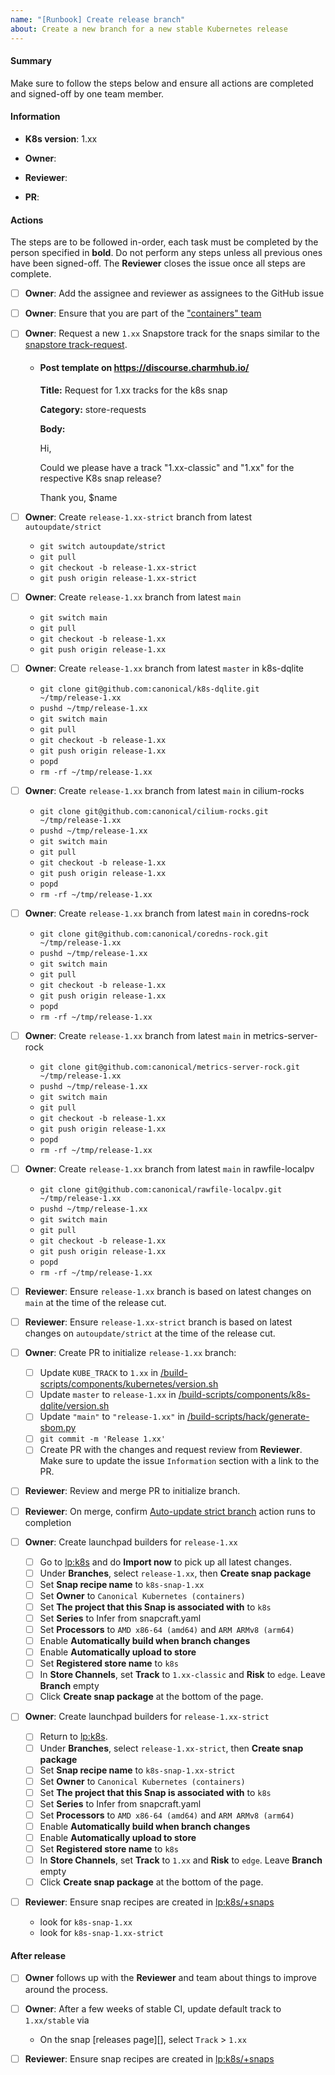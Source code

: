 ```yaml
---
name: "[Runbook] Create release branch"
about: Create a new branch for a new stable Kubernetes release
---
```


#### Summary

Make sure to follow the steps below and ensure all actions are completed and signed-off by one team member.

#### Information

<!-- Replace with the version to create the branch for, e.g. 1.28 -->
- **K8s version**: 1.xx

<!-- Set this to the name of the person responsible for running the release tasks, e.g. @neoaggelos -->
- **Owner**:

<!-- Set this to the name of the team-member that will sign-off the tasks -->
- **Reviewer**:

<!-- Link to PR to initialize the release branch (see below) -->
- **PR**:

#### Actions

The steps are to be followed in-order, each task must be completed by the person specified in **bold**. Do not perform any steps unless all previous ones have been signed-off. The **Reviewer** closes the issue once all steps are complete.

- [ ] **Owner**: Add the assignee and reviewer as assignees to the GitHub issue
- [ ] **Owner**: Ensure that you are part of the ["containers" team](https://launchpad.net/~containers)
- [ ] **Owner**: Request a new `1.xx` Snapstore track for the snaps similar to the  [snapstore track-request][].
  - #### Post template on https://discourse.charmhub.io/

    **Title:** Request for 1.xx tracks for the k8s snap

    **Category:** store-requests

    **Body:**

      Hi,

      Could we please have a track "1.xx-classic" and "1.xx" for the respective K8s snap release?

      Thank you, $name

- [ ] **Owner**: Create `release-1.xx-strict` branch from latest `autoupdate/strict`
  - `git switch autoupdate/strict`
  - `git pull`
  - `git checkout -b release-1.xx-strict`
  - `git push origin release-1.xx-strict`
- [ ] **Owner**: Create `release-1.xx` branch from latest `main`
  - `git switch main`
  - `git pull`
  - `git checkout -b release-1.xx`
  - `git push origin release-1.xx`
- [ ] **Owner**: Create `release-1.xx` branch from latest `master` in k8s-dqlite
  - `git clone git@github.com:canonical/k8s-dqlite.git ~/tmp/release-1.xx`
  - `pushd ~/tmp/release-1.xx`
  - `git switch main`
  - `git pull`
  - `git checkout -b release-1.xx`
  - `git push origin release-1.xx`
  - `popd`
  - `rm -rf ~/tmp/release-1.xx`
- [ ] **Owner**: Create `release-1.xx` branch from latest `main` in cilium-rocks
  - `git clone git@github.com:canonical/cilium-rocks.git ~/tmp/release-1.xx`
  - `pushd ~/tmp/release-1.xx`
  - `git switch main`
  - `git pull`
  - `git checkout -b release-1.xx`
  - `git push origin release-1.xx`
  - `popd`
  - `rm -rf ~/tmp/release-1.xx`
- [ ] **Owner**: Create `release-1.xx` branch from latest `main` in coredns-rock
  - `git clone git@github.com:canonical/coredns-rock.git ~/tmp/release-1.xx`
  - `pushd ~/tmp/release-1.xx`
  - `git switch main`
  - `git pull`
  - `git checkout -b release-1.xx`
  - `git push origin release-1.xx`
  - `popd`
  - `rm -rf ~/tmp/release-1.xx`
- [ ] **Owner**: Create `release-1.xx` branch from latest `main` in metrics-server-rock
  - `git clone git@github.com:canonical/metrics-server-rock.git ~/tmp/release-1.xx`
  - `pushd ~/tmp/release-1.xx`
  - `git switch main`
  - `git pull`
  - `git checkout -b release-1.xx`
  - `git push origin release-1.xx`
  - `popd`
  - `rm -rf ~/tmp/release-1.xx`
- [ ] **Owner**: Create `release-1.xx` branch from latest `main` in rawfile-localpv
  - `git clone git@github.com:canonical/rawfile-localpv.git ~/tmp/release-1.xx`
  - `pushd ~/tmp/release-1.xx`
  - `git switch main`
  - `git pull`
  - `git checkout -b release-1.xx`
  - `git push origin release-1.xx`
  - `popd`
  - `rm -rf ~/tmp/release-1.xx`
- [ ] **Reviewer**: Ensure `release-1.xx` branch is based on latest changes on `main` at the time of the release cut.
- [ ] **Reviewer**: Ensure `release-1.xx-strict` branch is based on latest changes on `autoupdate/strict` at the time of the release cut.
- [ ] **Owner**: Create PR to initialize `release-1.xx` branch:
  - [ ] Update `KUBE_TRACK` to `1.xx` in [/build-scripts/components/kubernetes/version.sh][]
  - [ ] Update `master` to `release-1.xx` in [/build-scripts/components/k8s-dqlite/version.sh][]
  - [ ] Update `"main"` to `"release-1.xx"` in [/build-scripts/hack/generate-sbom.py][]
  - [ ] `git commit -m 'Release 1.xx'`
  - [ ] Create PR with the changes and request review from **Reviewer**. Make sure to update the issue `Information` section with a link to the PR.
- [ ] **Reviewer**: Review and merge PR to initialize branch.
- [ ] **Reviewer**: On merge, confirm [Auto-update strict branch] action runs to completion
- [ ] **Owner**: Create launchpad builders for `release-1.xx`
  - [ ] Go to [lp:k8s][] and do **Import now** to pick up all latest changes.
  - [ ] Under **Branches**, select `release-1.xx`, then **Create snap package**
  - [ ] Set **Snap recipe name** to `k8s-snap-1.xx`
  - [ ] Set **Owner** to `Canonical Kubernetes (containers)`
  - [ ] Set **The project that this Snap is associated with** to `k8s`
  - [ ] Set **Series** to Infer from snapcraft.yaml
  - [ ] Set **Processors** to `AMD x86-64 (amd64)` and `ARM ARMv8 (arm64)`
  - [ ] Enable **Automatically build when branch changes**
  - [ ] Enable **Automatically upload to store**
  - [ ] Set **Registered store name** to `k8s`
  - [ ] In **Store Channels**, set **Track** to `1.xx-classic` and **Risk** to `edge`. Leave **Branch** empty
  - [ ] Click **Create snap package** at the bottom of the page.
- [ ] **Owner**: Create launchpad builders for `release-1.xx-strict`
  - [ ] Return to [lp:k8s][].
  - [ ] Under **Branches**, select `release-1.xx-strict`, then **Create snap package**
  - [ ] Set **Snap recipe name** to `k8s-snap-1.xx-strict`
  - [ ] Set **Owner** to `Canonical Kubernetes (containers)`
  - [ ] Set **The project that this Snap is associated with** to `k8s`
  - [ ] Set **Series** to Infer from snapcraft.yaml
  - [ ] Set **Processors** to `AMD x86-64 (amd64)` and `ARM ARMv8 (arm64)`
  - [ ] Enable **Automatically build when branch changes**
  - [ ] Enable **Automatically upload to store**
  - [ ] Set **Registered store name** to `k8s`
  - [ ] In **Store Channels**, set **Track** to `1.xx` and **Risk** to `edge`. Leave **Branch** empty
  - [ ] Click **Create snap package** at the bottom of the page.
- [ ] **Reviewer**: Ensure snap recipes are created in [lp:k8s/+snaps][]
  - look for `k8s-snap-1.xx`
  - look for `k8s-snap-1.xx-strict`

#### After release

- [ ] **Owner** follows up with the **Reviewer** and team about things to improve around the process.
- [ ] **Owner**: After a few weeks of stable CI, update default track to `1.xx/stable` via
  - On the snap [releases page][], select `Track` > `1.xx`
- [ ] **Reviewer**: Ensure snap recipes are created in [lp:k8s/+snaps][]


<!-- LINKS -->
[Auto-update strict branch]: https://github.com/canonical/k8s-snap/actions/workflows/strict.yaml
[snapstore track-request]: https://forum.snapcraft.io/t/tracks-request-for-k8s-snap/39122/2
[releases-page]: https://snapcraft.io/k8s/releases
[.github/workflows/cla.yaml]: ../workflows/cla.yaml
[.github/workflows/cron-jobs.yaml]: ../workflows/cron-jobs.yaml
[.github/workflows/go.yaml]: ../workflows/go.yaml
[.github/workflows/integration.yaml]: ..workflows/integration.yaml
[.github/workflows/python.yaml]: ../workflows/python.yaml
[.github/workflows/sbom.yaml]: ../workflows/sbom.yaml
[.github/workflows/strict-integration.yaml]: ../workflows/strict-integration.yaml
[.github/workflows/strict.yaml]: ..workflows/strict.yaml
[/build-scripts/components/kubernetes/version.sh]: ../../build-scripts/components/kubernetes/version.sh
[/build-scripts/components/k8s-dqlite/version.sh]: ../../build-scripts/components/k8s-dqlite/version.sh
[/build-scripts/hack/generate-sbom.py]: ../..//build-scripts/hack/generate-sbom.py
[lp:k8s]: https://code.launchpad.net/~cdk8s/k8s/+git/k8s-snap
[lp:k8s/+snaps]: https://launchpad.net/k8s/+snaps
